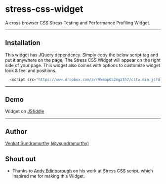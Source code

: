 stress-css-widget
=================

A cross browser CSS Stress Testing and Performance Profiling Widget.


_______
Installation
----------
This widget has JQuery dependency. Simply copy the below script tag and put it anywhere on the page, 
The Stress CSS Widget will appear on the right side of your page. This widget also comes with options to customize 
widget look & feel and positions.

```javascript
  <script src="https://www.dropbox.com/s/r9kmap0a2mgzth7/cstw.min.js?dl=1"></script>
```

_______
Demo
----------
Widget on [JSfiddle](http://jsfiddle.net/L2uD2/21/)

_______

Author
--------
[Venkat Sundramurthy](http://github.com/vsundramurthy)
[(@vsundramurthy)](http://twitter.com/vsundramurthy) 


Shout out
----------
- Thanks to [Andy Edinborough](http://andy.edinborough.org/) on his work at Stress CSS script, which inspired me for making this Widget.




